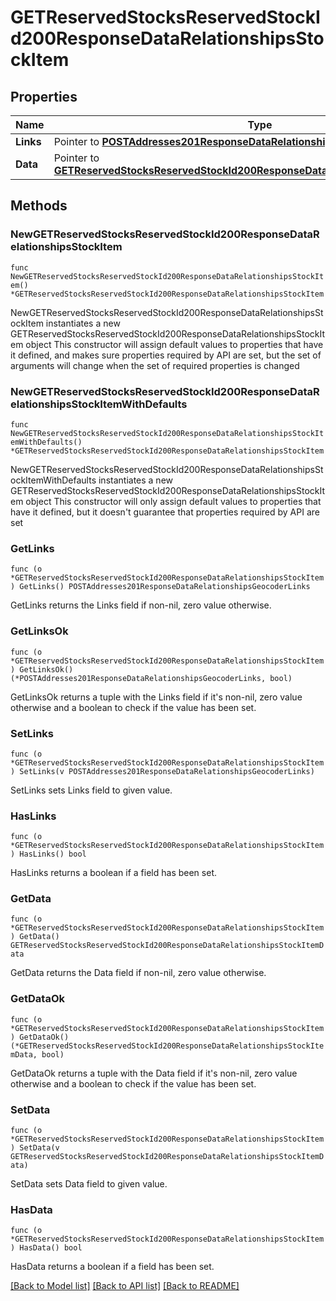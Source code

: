 # GETReservedStocksReservedStockId200ResponseDataRelationshipsStockItem

## Properties

Name | Type | Description | Notes
------------ | ------------- | ------------- | -------------
**Links** | Pointer to [**POSTAddresses201ResponseDataRelationshipsGeocoderLinks**](POSTAddresses201ResponseDataRelationshipsGeocoderLinks.md) |  | [optional] 
**Data** | Pointer to [**GETReservedStocksReservedStockId200ResponseDataRelationshipsStockItemData**](GETReservedStocksReservedStockId200ResponseDataRelationshipsStockItemData.md) |  | [optional] 

## Methods

### NewGETReservedStocksReservedStockId200ResponseDataRelationshipsStockItem

`func NewGETReservedStocksReservedStockId200ResponseDataRelationshipsStockItem() *GETReservedStocksReservedStockId200ResponseDataRelationshipsStockItem`

NewGETReservedStocksReservedStockId200ResponseDataRelationshipsStockItem instantiates a new GETReservedStocksReservedStockId200ResponseDataRelationshipsStockItem object
This constructor will assign default values to properties that have it defined,
and makes sure properties required by API are set, but the set of arguments
will change when the set of required properties is changed

### NewGETReservedStocksReservedStockId200ResponseDataRelationshipsStockItemWithDefaults

`func NewGETReservedStocksReservedStockId200ResponseDataRelationshipsStockItemWithDefaults() *GETReservedStocksReservedStockId200ResponseDataRelationshipsStockItem`

NewGETReservedStocksReservedStockId200ResponseDataRelationshipsStockItemWithDefaults instantiates a new GETReservedStocksReservedStockId200ResponseDataRelationshipsStockItem object
This constructor will only assign default values to properties that have it defined,
but it doesn't guarantee that properties required by API are set

### GetLinks

`func (o *GETReservedStocksReservedStockId200ResponseDataRelationshipsStockItem) GetLinks() POSTAddresses201ResponseDataRelationshipsGeocoderLinks`

GetLinks returns the Links field if non-nil, zero value otherwise.

### GetLinksOk

`func (o *GETReservedStocksReservedStockId200ResponseDataRelationshipsStockItem) GetLinksOk() (*POSTAddresses201ResponseDataRelationshipsGeocoderLinks, bool)`

GetLinksOk returns a tuple with the Links field if it's non-nil, zero value otherwise
and a boolean to check if the value has been set.

### SetLinks

`func (o *GETReservedStocksReservedStockId200ResponseDataRelationshipsStockItem) SetLinks(v POSTAddresses201ResponseDataRelationshipsGeocoderLinks)`

SetLinks sets Links field to given value.

### HasLinks

`func (o *GETReservedStocksReservedStockId200ResponseDataRelationshipsStockItem) HasLinks() bool`

HasLinks returns a boolean if a field has been set.

### GetData

`func (o *GETReservedStocksReservedStockId200ResponseDataRelationshipsStockItem) GetData() GETReservedStocksReservedStockId200ResponseDataRelationshipsStockItemData`

GetData returns the Data field if non-nil, zero value otherwise.

### GetDataOk

`func (o *GETReservedStocksReservedStockId200ResponseDataRelationshipsStockItem) GetDataOk() (*GETReservedStocksReservedStockId200ResponseDataRelationshipsStockItemData, bool)`

GetDataOk returns a tuple with the Data field if it's non-nil, zero value otherwise
and a boolean to check if the value has been set.

### SetData

`func (o *GETReservedStocksReservedStockId200ResponseDataRelationshipsStockItem) SetData(v GETReservedStocksReservedStockId200ResponseDataRelationshipsStockItemData)`

SetData sets Data field to given value.

### HasData

`func (o *GETReservedStocksReservedStockId200ResponseDataRelationshipsStockItem) HasData() bool`

HasData returns a boolean if a field has been set.


[[Back to Model list]](../README.md#documentation-for-models) [[Back to API list]](../README.md#documentation-for-api-endpoints) [[Back to README]](../README.md)



